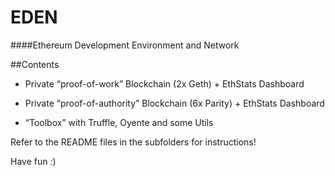 # EDEN
####Ethereum Development Environment and Network


##Contents

* Private “proof-of-work” Blockchain (2x Geth) + EthStats Dashboard

* Private “proof-of-authority” Blockchain (6x Parity) + EthStats Dashboard

* “Toolbox” with Truffle, Oyente and some Utils


Refer to the README files in the subfolders for instructions!

Have fun :)

